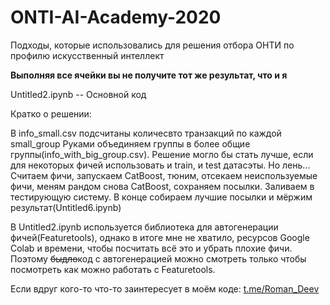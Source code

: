 # ONTI-AI-Academy-2020
Подходы, которые использовались для решения отбора ОНТИ по профилю искусственный интеллект

**Выполняя все ячейки вы не получите тот же результат, что и я**

Untitled2.ipynb -- Основной код


Кратко о решении:

В info_small.csv подсчитаны количесвто транзакций по каждой small_group
Руками объединяем группы в более общие группы(info_with_big_group.csv). Решение могло бы стать лучше, если для некоторых фичей 
использовать и train, и test датасэты. Но лень...
Считаем фичи, запускаем CatBoost, тюним, отсекаем неиспользуемые фичи, меням рандом снова CatBoost, сохраняем посылки.
Заливаем в тестирующую систему. В конце собираем лучшие посылки и мёржим результат(Untitled6.ipynb)


В Untitled2.ipynb используется библиотека для автогенерации фичей(Featuretools), однако в итоге мне не хватило, ресурсов Google Colab и времени, чтобы посчитать всё это и убрать плохие фичи. Поэтому ~~быдло~~код  с автогенерацией можно смотреть только чтобы посмотреть как можно работать с Featuretools.

Если вдруг кого-то что-то заинтересует в моём коде: [t.me/Roman_Deev](https://t.me/Roman_Deev)
